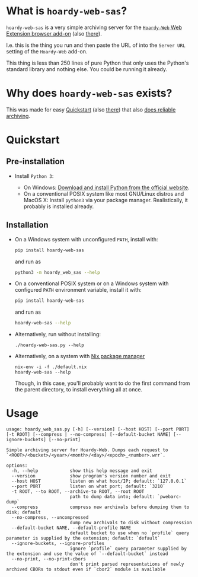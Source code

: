 # What is `hoardy-web-sas`?

`hoardy-web-sas` is a very simple archiving server for the [`Hoardy-Web` Web Extension browser add-on](https://github.com/Own-Data-Privateer/hoardy-web/tree/master/extension/) (also [there](https://oxij.org/software/hoardy-web/tree/master/extension/)).

I.e. this is the thing you run and then paste the URL of into the `Server URL` setting of the `Hoardy-Web` add-on.

This thing is less than 250 lines of pure Python that only uses the Python\'s standard library and nothing else.
You could be running it already.

# Why does `hoardy-web-sas` exists?

This was made for easy [Quickstart](https://github.com/Own-Data-Privateer/hoardy-web/tree/master/README.md#quickstart) (also [there](https://oxij.org/software/hoardy-web/tree/master/README.md#quickstart)) that also [does reliable archiving](https://oxij.org/software/hoardy-web/tree/master/extension/page/help.org#faq-unsafe).

# Quickstart

## Pre-installation

- Install `Python 3`:

  - On Windows: [Download and install Python from the official website](https://www.python.org/downloads/windows/).
  - On a conventional POSIX system like most GNU/Linux distros and MacOS X: Install `python3` via your package manager. Realistically, it probably is installed already.

## Installation

- On a Windows system with unconfigured `PATH`, install with:

  ``` bash
  pip install hoardy-web-sas
  ```
  and run as
  ``` bash
  python3 -m hoardy_web_sas --help
  ```

- On a conventional POSIX system or on a Windows system with configured `PATH` environment variable, install it with:

  ``` bash
  pip install hoardy-web-sas
  ```
  and run as
  ``` bash
  hoardy-web-sas --help
  ```

- Alternatively, run without installing:

  ``` {.bash}
  ./hoardy-web-sas.py --help
  ```

- Alternatively, on a system with [Nix package manager](https://nixos.org/nix/)

  ``` {.bash}
  nix-env -i -f ./default.nix
  hoardy-web-sas --help
  ```

  Though, in this case, you'll probably want to do the first command from the parent directory, to install everything all at once.

# Usage

```
usage: hoardy_web_sas.py [-h] [--version] [--host HOST] [--port PORT] [-t ROOT] [--compress | --no-compress] [--default-bucket NAME] [--ignore-buckets] [--no-print]

Simple archiving server for Hoardy-Web. Dumps each request to `<ROOT>/<bucket>/<year>/<month>/<day>/<epoch>_<number>.wrr`.

options:
  -h, --help            show this help message and exit
  --version             show program's version number and exit
  --host HOST           listen on what host/IP; default: `127.0.0.1`
  --port PORT           listen on what port; default: `3210`
  -t ROOT, --to ROOT, --archive-to ROOT, --root ROOT
                        path to dump data into; default: `pwebarc-dump`
  --compress            compress new archivals before dumping them to disk; default
  --no-compress, --uncompressed
                        dump new archivals to disk without compression
  --default-bucket NAME, --default-profile NAME
                        default bucket to use when no `profile` query parameter is supplied by the extension; default: `default`
  --ignore-buckets, --ignore-profiles
                        ignore `profile` query parameter supplied by the extension and use the value of `--default-bucket` instead
  --no-print, --no-print-cbors
                        don't print parsed representations of newly archived CBORs to stdout even if `cbor2` module is available

```

